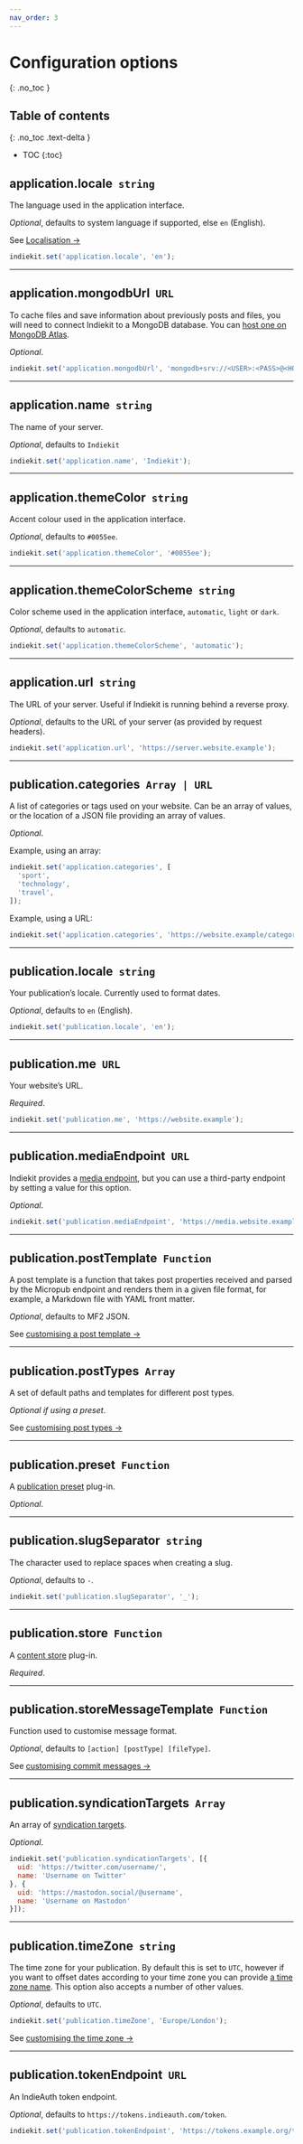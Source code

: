 ```yaml
---
nav_order: 3
---
```


# Configuration options
{: .no_toc }

## Table of contents
{: .no_toc .text-delta }

* TOC
{:toc}

## application.locale `string`

The language used in the application interface.

*Optional*, defaults to system language if supported, else `en` (English).

See [Localisation →](customisation/localisation.md)

```js
indiekit.set('application.locale', 'en');
```

***

## application.mongodbUrl `URL`

To cache files and save information about previously posts and files, you will need to connect Indiekit to a MongoDB database. You can [host one on MongoDB Atlas](https://www.mongodb.com/cloud/atlas).

*Optional*.

```js
indiekit.set('application.mongodbUrl', 'mongodb+srv://<USER>:<PASS>@<HOST>/<DATABASE>');
```

***

## application.name `string`

The name of your server.

*Optional*, defaults to `Indiekit`

```js
indiekit.set('application.name', 'Indiekit');
```

***

## application.themeColor `string`

Accent colour used in the application interface.

*Optional*, defaults to `#0055ee`.

```js
indiekit.set('application.themeColor', '#0055ee');
```

***

## application.themeColorScheme `string`

Color scheme used in the application interface, `automatic`, `light` or `dark`.

*Optional*, defaults to `automatic`.

```js
indiekit.set('application.themeColorScheme', 'automatic');
```

***

## application.url `string`

The URL of your server. Useful if Indiekit is running behind a reverse proxy.

*Optional*, defaults to the URL of your server (as provided by request headers).

```js
indiekit.set('application.url', 'https://server.website.example');
```

***

## publication.categories `Array | URL`

A list of categories or tags used on your website. Can be an array of values, or the location of a JSON file providing an array of values.

*Optional*.

Example, using an array:

```js
indiekit.set('application.categories', [
  'sport',
  'technology',
  'travel',
]);
```

Example, using a URL:

```js
indiekit.set('application.categories', 'https://website.example/categories.json');
```

***

## publication.locale `string`

Your publication’s locale. Currently used to format dates.

*Optional*, defaults to `en` (English).

```js
indiekit.set('publication.locale', 'en');
```

***

## publication.me `URL`

Your website’s URL.

*Required*.

```js
indiekit.set('publication.me', 'https://website.example');
```

***

## publication.mediaEndpoint `URL`

Indiekit provides a [media endpoint](https://micropub.spec.indieweb.org/#media-endpoint), but you can use a third-party endpoint by setting a value for this option.

*Optional*.

```js
indiekit.set('publication.mediaEndpoint', 'https://media.website.example');
```

***

## publication.postTemplate `Function`

A post template is a function that takes post properties received and parsed by the Micropub endpoint and renders them in a given file format, for example, a Markdown file with YAML front matter.

*Optional*, defaults to MF2 JSON.

See [customising a post template →](customisation/post-template.md)

***

## publication.postTypes `Array`

A set of default paths and templates for different post types.

*Optional if using a preset*.

See [customising post types →](customisation/post-types.md)

***

## publication.preset `Function`

A [publication preset](plug-ins.md#publication-presets) plug-in.

*Optional*.

***

## publication.slugSeparator `string`

The character used to replace spaces when creating a slug.

*Optional*, defaults to `-`.

```js
indiekit.set('publication.slugSeparator', '_');
```

***

## publication.store `Function`

A [content store](plug-ins.md#content-stores) plug-in.

*Required*.

***

## publication.storeMessageTemplate `Function`

Function used to customise message format.

*Optional*, defaults to `[action] [postType] [fileType]`.

See [customising commit messages →](customisation/commit-messages.md)

***

## publication.syndicationTargets `Array`

An array of [syndication targets](https://micropub.spec.indieweb.org/#syndication-targets).

*Optional*.

```js
indiekit.set('publication.syndicationTargets', [{
  uid: 'https://twitter.com/username/',
  name: 'Username on Twitter'
}, {
  uid: 'https://mastodon.social/@username',
  name: 'Username on Mastodon'
}]);
```

***

## publication.timeZone `string`

The time zone for your publication. By default this is set to `UTC`, however if you want to offset dates according to your time zone you can provide [a time zone name](https://en.wikipedia.org/wiki/List_of_tz_database_time_zones). This option also accepts a number of other values.

*Optional*, defaults to `UTC`.

```js
indiekit.set('publication.timeZone', 'Europe/London');
```

See [customising the time zone →](customisation/time-zone.md)

***

## publication.tokenEndpoint `URL`

An IndieAuth token endpoint.

*Optional*, defaults to `https://tokens.indieauth.com/token`.

```js
indiekit.set('publication.tokenEndpoint', 'https://tokens.example.org/token');
```
